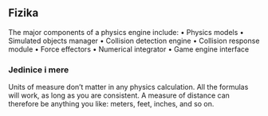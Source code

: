 ## Fizika

The major components of a physics engine include:
• Physics models
• Simulated objects manager
• Collision detection engine
• Collision response module
• Force effectors
• Numerical integrator
• Game engine interface

### Jedinice i mere

Units of measure don’t matter in any physics calculation. All the formulas will work, as long as you are consistent. A measure of distance can therefore be anything you like: meters, feet, inches, and so on.
